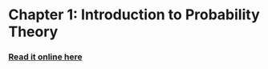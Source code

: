Chapter 1: Introduction to Probability Theory
=============================================


### [Read it online here](http://nbviewer.ipython.org/urls/raw.github.com/...)
